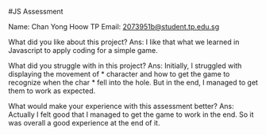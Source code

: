 #JS Assessment

Name: Chan Yong Hoow TP Email: 2073951b@student.tp.edu.sg

What did you like about this project?
Ans: I like that what we learned in Javascript to apply coding for a simple game. 

What did you struggle with in this project?
Ans: Initially, I struggled with displaying the movement of * character and how to get the game to recognize 
when the char * fell into the hole.  But in the end, I managed to get them to work as expected.

What would make your experience with this assessment better?
Ans: Actually I felt good that I managed to get the game to work in the end. So it was overall a good experience at the
end of it.
